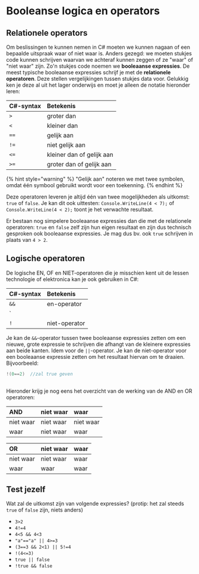 # Booleanse logica en operators

## Relationele operators

Om beslissingen te kunnen nemen in C\# moeten we kunnen nagaan of een bepaalde uitspraak waar of niet waar is. Anders gezegd: we moeten stukjes code kunnen schrijven waarvan we achteraf kunnen zeggen of ze "waar" of "niet waar" zijn. Zo'n stukjes code noemen we **booleaanse expressies**. De meest typische booleaanse expressies schrijf je met de **relationele operatoren**. Deze stellen vergelijkingen tussen stukjes data voor. Gelukkig ken je deze al uit het lager onderwijs en moet je alleen de notatie hieronder leren:

| C\#-syntax | Betekenis |
| :--- | :--- |
| `>` | groter dan |
| `<` | kleiner dan |
| `==` | gelijk aan |
| `!=` | niet gelijk aan |
| `<=` | kleiner dan of gelijk aan |
| `>=` | groter dan of gelijk aan |

{% hint style="warning" %}
"Gelijk aan" noteren we met twee symbolen, omdat één symbool gebruikt wordt voor een toekenning.
{% endhint %}

Deze operatoren leveren je altijd één van twee mogelijkheden als uitkomst: `true` of `false`. Je kan dit ook uittesten: `Console.WriteLine(4 < 7);` of `Console.WriteLine(4 < 2);` toont je het verwachte resultaat.

Er bestaan nog simpelere booleaanse expressies dan die met de relationele operatoren: `true` en `false` zelf zijn hun eigen resultaat en zijn dus technisch gesproken ook booleaanse expressies. Je mag dus bv. ook `true` schrijven in plaats van `4 > 2`.

## Logische operatoren

De logische EN, OF en NIET-operatoren die je misschien kent uit de lessen technologie of elektronica kan je ook gebruiken in C\#:

| C\#-syntax | Betekenis |
| :--- | :--- |
| `&&` | en-operator |
| `||` | of-operator |
| `!` | niet-operator |

Je kan de `&&`-operator tussen twee booleaanse expressies zetten om een nieuwe, grote expressie te schrijven die afhangt van de kleinere expressies aan beide kanten. Idem voor de `||`-operator. Je kan de niet-operator voor een booleaanse expressie zetten om het resultaat hiervan om te draaien. Bijvoorbeeld:

```csharp
!(0==2)  //zal true geven
	
```

Hieronder krijg je nog eens het overzicht van de werking van de AND en OR operatoren:

| AND | niet waar | waar |
| :--- | :--- | :--- |
| niet waar | niet waar | niet waar |
| waar | niet waar | waar |

| OR | niet waar | waar |
| :--- | :--- | :--- |
| niet waar | niet waar | waar |
| waar | waar | waar |

## Test jezelf

Wat zal de uitkomst zijn van volgende expressies? \(protip: het zal steeds `true` of `false` zijn, niets anders\)

* `3>2`
* `4!=4` 
* `4<5 && 4<3`
* `"a"=="a" || 4>=3`
* `(3==3 && 2<1) || 5!=4`
* `!(4<=3)`
* `true || false`
* `!true && false`


